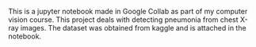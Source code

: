 This is a jupyter notebook made in Google Collab as part of my computer vision course.
This project deals with detecting pneumonia from chest X-ray images.
The dataset was obtained from kaggle and is attached in the notebook.
